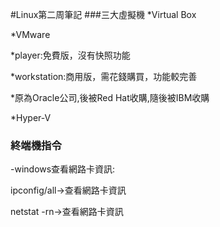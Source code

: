 #Linux第二周筆記
###三大虛擬機
*Virtual Box

*VMware

  *player:免費版，沒有快照功能
  
  *workstation:商用版，需花錢購買，功能較完善
  
  *原為Oracle公司,後被Red Hat收購,隨後被IBM收購
  
  
*Hyper-V

### 終端機指令
-windows查看網路卡資訊:

ipconfig/all->查看網路卡資訊

netstat -rn->查看網路卡資訊

